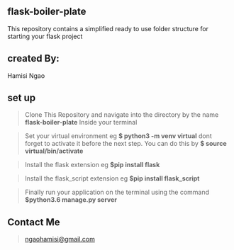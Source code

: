 ## flask-boiler-plate
This repository contains a simplified ready to use folder structure for starting your flask project

## created By:
Hamisi Ngao

## set up
>Clone This Repository and navigate into the directory by the name __flask-boiler-plate__ Inside your terminal

> Set your virtual environment eg __$ python3 -m venv virtual__  dont forget to activate it before the next step. You can do this by __$ source virtual/bin/activate__

>Install the flask extension eg __$pip install flask__

>Install the flask_script extension eg __$pip install flask_script__

>Finally run your application on the terminal using the command __$python3.6 manage.py server__

## Contact Me
>ngaohamisi@gmail.com




